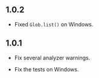 ## 1.0.2

* Fixed `Glob.list()` on Windows.

## 1.0.1

* Fix several analyzer warnings.

* Fix the tests on Windows.
